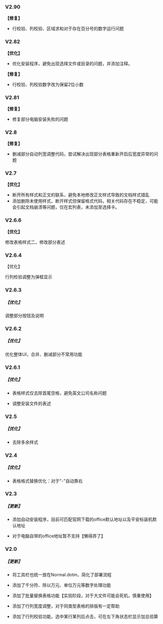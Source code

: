 ### V2.90

**【修复】**

- 行校验、列校验、区域求和对于存在百分号的数字运行问题

### V2.82

**【优化】**

- 优化安装程序，避免出现选择文件或目录的问题，并添加注释。

**【修复】**

- 行校验、列校验数字改为保留2位小数

### V2.81

**【修复】**

- 修复部分电脑安装失败的问题

### V2.8

**【修复】**

- 删减部分自动列宽调整代码，尝试解决出现部分表格重新开启后宽度异常的问题

### V2.7

**【优化】**

- 断开所有样式和正文的联系，避免本地修改正文样式导致的文档样式错乱
- 添加删除未使用样式，断开样式但保留格式代码，相关代码存在不稳定，可能会引起文档崩溃等问题，仅在宏列表，未添加至选择卡。

### V2.6.6

**【优化】**

修改表格样式二，修改部分表述

### V2.6.4

【优化】

行列检验调整为弹框显示

### V2.6.3

##### 【优化】

调整部分按钮及说明

### V2.6.2

##### 【优化】

优化整体UI，合并、删减部分不常用功能

### V2.6.1

##### 【优化】

- 表格样式仅去除首尾空格，避免英文公司名称问题

- 调整安装文件的表述

### V2.5

##### 【优化】

- 去除多余样式

### V2.4

##### 【优化】

- 表格格式替换优化：对于"-"自动靠右

### V2.3

##### 【更新】

- 添加自动安装程序，目前可匹配官网下载的office默认地址以及平安标装机默认地址

- 对于电脑自带的office地址暂不支持【懒得弄了】

### V2.0

##### 【更新】

- 将工具栏也统一放在Normal.dotm，简化了部署流程

- 添加了千分符、除以万元、单位万元等数字处理功能

- 添加了批量替换表格功能【实验阶段，对于大文件可能会死机，慎重使用】

- 添加了行列宽度调整，对于同类型表格的排版有一定帮助

- 添加了行列校验功能，选中某行某列后点击，可在左下角状态栏显示加总验算